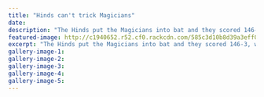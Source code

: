 ```yaml
---
title: "Hinds can't trick Magicians"
date: 
description: "The Hinds put the Magicians into bat and they scored 146-3, with spinner Jessica Watkin (WHS student) finishing with 0-28 from her four overs."
featured-image: http://c1940652.r52.cf0.rackcdn.com/585c3d10b8d39a3eff001167/Jess-Watkins-blasts-century-Chron-18-Dec-2016.jpg
excerpt: "The Hinds put the Magicians into bat and they scored 146-3, with spinner Jessica Watkin finishing with 0-28 from her four overs."
gallery-image-1: 
gallery-image-2: 
gallery-image-3: 
gallery-image-4: 
gallery-image-5: 
---
```

